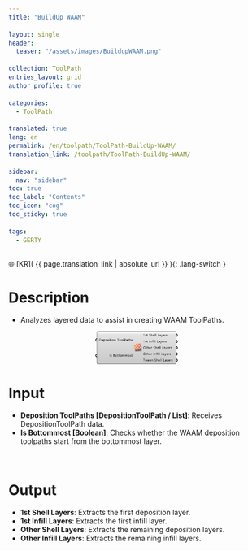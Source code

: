 ```yaml
---
title: "BuildUp WAAM"

layout: single
header:
  teaser: "/assets/images/BuildupWAAM.png"

collection: ToolPath
entries_layout: grid
author_profile: true

categories:
  - ToolPath

translated: true
lang: en
permalink: /en/toolpath/ToolPath-BuildUp-WAAM/
translation_link: /toolpath/ToolPath-BuildUp-WAAM/

sidebar:
  nav: "sidebar"
toc: true
toc_label: "Contents"
toc_icon: "cog"
toc_sticky: true

tags: 
  - GERTY
---
```


🌐 [KR]( {{ page.translation_link | absolute_url }} ){: .lang-switch }

# Description

* Analyzes layered data to assist in creating WAAM ToolPaths.

<p align="center">  <img src="/assets/images/BuildupWAAM.png" align="center" width="32%"></p>

# Input

* **Deposition ToolPaths [DepositionToolPath / List]**: Receives DepositionToolPath data.
* **Is Bottommost [Boolean]**: Checks whether the WAAM deposition toolpaths start from the bottommost layer.

<br>

# Output

* **1st Shell Layers**: Extracts the first deposition layer.
* **1st Infill Layers**: Extracts the first infill layer.
* **Other Shell Layers**: Extracts the remaining deposition layers.
* **Other Infill Layers**: Extracts the remaining infill layers.